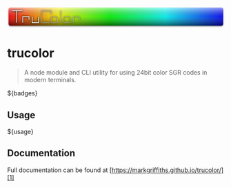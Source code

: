 ![TruColor][logo]

# trucolor

> A node module and CLI utility for using 24bit color SGR codes in modern terminals.

${badges}

## Usage

${usage}

## Documentation
Full documentation can be found at [https://markgriffiths.github.io/trucolor/][1]

[1]: https://markgriffiths.github.io/trucolor/
[logo]: https://raw.githubusercontent.com/MarkGriffiths/trucolor/master/media/banner.png
